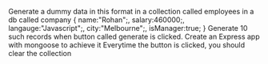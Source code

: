 Generate a dummy data in this format in a collection called employees in a db called company
{
    name:"Rohan";,
    salary:460000;,
    langauge:"Javascript";,
    city:"Melbourne";,
    isManager:true;
}
Generate 10 such records when button called generate is clicked.
Create an Express app with mongoose to achieve it 
Everytime the button is clicked, you should clear the collection
